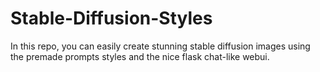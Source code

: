 # Stable-Diffusion-Styles
In this repo, you can easily create stunning stable diffusion images using the premade prompts styles and the nice flask chat-like webui.
